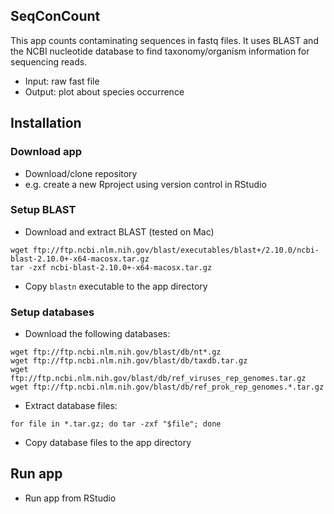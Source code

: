 ## SeqConCount

This app counts contaminating sequences in fastq files. It uses BLAST and the NCBI nucleotide database to find taxonomy/organism information for sequencing reads.

* Input: raw fast file
* Output: plot about species occurrence

## Installation

### Download app
* Download/clone repository
* e.g. create a new Rproject using version control in RStudio 

### Setup BLAST
* Download and extract BLAST (tested on Mac)
```
wget ftp://ftp.ncbi.nlm.nih.gov/blast/executables/blast+/2.10.0/ncbi-blast-2.10.0+-x64-macosx.tar.gz
tar -zxf ncbi-blast-2.10.0+-x64-macosx.tar.gz
```
* Copy ```blastn``` executable to the app directory

### Setup databases
* Download the following databases:
```
wget ftp://ftp.ncbi.nlm.nih.gov/blast/db/nt*.gz
wget ftp://ftp.ncbi.nlm.nih.gov/blast/db/taxdb.tar.gz
wget ftp://ftp.ncbi.nlm.nih.gov/blast/db/ref_viruses_rep_genomes.tar.gz
wget ftp://ftp.ncbi.nlm.nih.gov/blast/db/ref_prok_rep_genomes.*.tar.gz
```
* Extract database files:
```
for file in *.tar.gz; do tar -zxf "$file"; done
```
* Copy database files to the app directory


## Run app
* Run app from RStudio




